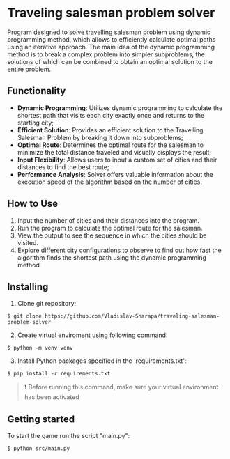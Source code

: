 # Traveling salesman problem solver

Program designed to solve travelling salesman problem using dynamic programming method, which allows to efficiently calculate optimal paths using an iterative approach. The main idea of ​​the dynamic programming method is to break a complex problem into simpler subproblems, the solutions of which can be combined to obtain an optimal solution to the entire problem.

## Functionality

- **Dynamic Programming**: Utilizes dynamic programming to calculate the shortest path that visits each city exactly once and returns to the starting city;
- **Efficient Solution**: Provides an efficient solution to the Travelling Salesman Problem by breaking it down into subproblems;
- **Optimal Route**: Determines the optimal route for the salesman to minimize the total distance traveled and visually displays the result;
- **Input Flexibility**: Allows users to input a custom set of cities and their distances to find the best route;
- **Performance Analysis**: Solver offers valuable information about the execution speed of the algorithm based on the number of cities.

## How to Use

1. Input the number of cities and their distances into the program.
2. Run the program to calculate the optimal route for the salesman.
3. View the output to see the sequence in which the cities should be visited.
4. Explore different city configurations to observe to find out how fast the algorithm finds the shortest path using the dynamic programming method

## Installing

1. Clone git repository:
```
$ git clone https://github.com/Vladislav-Sharapa/traveling-salesman-problem-solver
```
2. Create virtual enviroment using following command:

```
$ python -m venv venv
```
3. Install Python packages specified in the 'requirements.txt':
```
$ pip install -r requirements.txt
```
> :heavy_exclamation_mark: Before running this command, make sure your virtual environment has been activated

## Getting started

To start the game run the script "main.py":
```
$ python src/main.py
```




